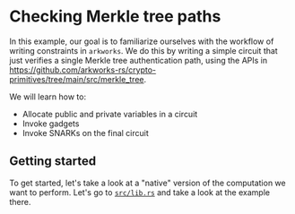 # Checking Merkle tree paths

In this example, our goal is to familiarize ourselves with the workflow of
writing constraints in `arkworks`. We do this by writing a simple circuit
 that just verifies a single Merkle tree authentication path, using the APIs in
https://github.com/arkworks-rs/crypto-primitives/tree/main/src/merkle_tree.

We will learn how to:

* Allocate public and private variables in a circuit
* Invoke gadgets
* Invoke SNARKs on the final circuit

## Getting started

To get started, let's take a look at a "native" version of the computation we want to perform.
Let's go to [`src/lib.rs`](src/lib.rs) and take a look at the example there.
